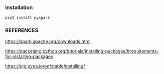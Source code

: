 ### Installation

```
pip3 install pyspark
```




### REFERENCES

https://spark.apache.org/downloads.html

https://packaging.python.org/tutorials/installing-packages/#requirements-for-installing-packages

https://pip.pypa.io/en/stable/installing/

